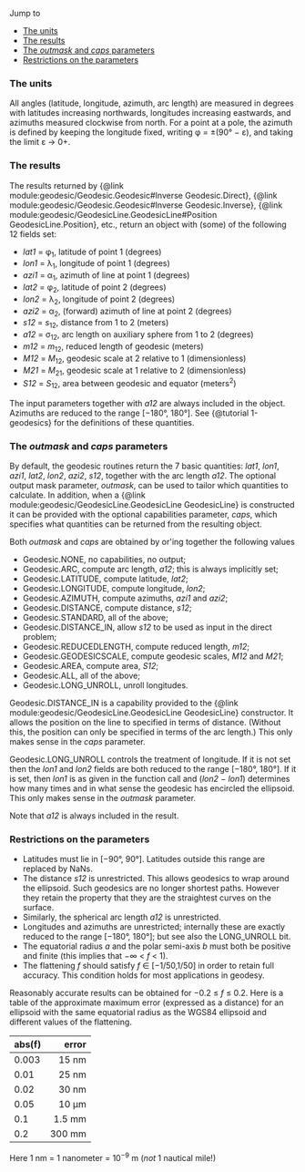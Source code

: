 Jump to
* [The units](#units)
* [The results](#results)
* [The *outmask* and *caps* parameters](#outmask)
* [Restrictions on the parameters](#restrict)

### <a name="units"></a>The units

All angles (latitude, longitude, azimuth, arc length) are measured in
degrees with latitudes increasing northwards, longitudes increasing
eastwards, and azimuths measured clockwise from north.  For a point at a
pole, the azimuth is defined by keeping the longitude fixed, writing
&phi; = &plusmn;(90&deg; &minus; &epsilon;), and taking the limit
&epsilon; &rarr; 0+.

### <a name="results"></a>The results

The results returned by
{@link module:geodesic/Geodesic.Geodesic#Inverse Geodesic.Direct},
{@link module:geodesic/Geodesic.Geodesic#Inverse Geodesic.Inverse},
{@link module:geodesic/GeodesicLine.GeodesicLine#Position
GeodesicLine.Position}, etc., return an object with
(some) of the following 12 fields set:
* *lat1* = &phi;<sub>1</sub>, latitude of point 1 (degrees)
* *lon1* = &lambda;<sub>1</sub>, longitude of point 1 (degrees)
* *azi1* = &alpha;<sub>1</sub>, azimuth of line at point 1 (degrees)
* *lat2* = &phi;<sub>2</sub>, latitude of point 2 (degrees)
* *lon2* = &lambda;<sub>2</sub>, longitude of point 2 (degrees)
* *azi2* = &alpha;<sub>2</sub>, (forward) azimuth of line at point 2 (degrees)
* *s12* = *s*<sub>12</sub>, distance from 1 to 2 (meters)
* *a12* = &sigma;<sub>12</sub>, arc length on auxiliary sphere from 1 to 2
  (degrees)
* *m12* = *m*<sub>12</sub>, reduced length of geodesic (meters)
* *M12* = *M*<sub>12</sub>, geodesic scale at 2 relative to 1 (dimensionless)
* *M21* = *M*<sub>21</sub>, geodesic scale at 1 relative to 2 (dimensionless)
* *S12* = *S*<sub>12</sub>, area between geodesic and equator
  (meters<sup>2</sup>)

The input parameters together with *a12* are always included in the
object.  Azimuths are reduced to the range [&minus;180&deg;, 180&deg;].
See {@tutorial 1-geodesics} for the definitions of these quantities.

### <a name="outmask"></a>The *outmask* and *caps* parameters

By default, the geodesic routines return the 7 basic quantities: *lat1*,
*lon1*, *azi1*, *lat2*, *lon2*, *azi2*, *s12*, together with the arc
length *a12*.  The optional output mask parameter, *outmask*, can be
used to tailor which quantities to calculate.  In addition, when a
{@link module:geodesic/GeodesicLine.GeodesicLine GeodesicLine} is
constructed it can be provided with the optional capabilities parameter,
*caps*, which specifies what quantities can be returned from the
resulting object.

Both *outmask* and *caps* are obtained by or'ing together the following
values
* Geodesic.NONE, no capabilities, no output;
* Geodesic.ARC, compute arc length, *a12*; this is always implicitly set;
* Geodesic.LATITUDE, compute latitude, *lat2*;
* Geodesic.LONGITUDE, compute longitude, *lon2*;
* Geodesic.AZIMUTH, compute azimuths, *azi1* and *azi2*;
* Geodesic.DISTANCE, compute distance, *s12*;
* Geodesic.STANDARD, all of the above;
* Geodesic.DISTANCE_IN, allow *s12* to be used as input in the direct problem;
* Geodesic.REDUCEDLENGTH, compute reduced length, *m12*;
* Geodesic.GEODESICSCALE, compute geodesic scales, *M12* and *M21*;
* Geodesic.AREA, compute area, *S12*;
* Geodesic.ALL, all of the above;
* Geodesic.LONG_UNROLL, unroll longitudes.

Geodesic.DISTANCE_IN is a capability provided to the
{@link module:geodesic/GeodesicLine.GeodesicLine GeodesicLine}
constructor.  It allows the position on the line to specified in terms
of distance.  (Without this, the position can only be specified in terms
of the arc length.)  This only makes sense in the *caps* parameter.

Geodesic.LONG_UNROLL controls the treatment of longitude.  If it is not
set then the *lon1* and *lon2* fields are both reduced to the range
[&minus;180&deg;, 180&deg;].  If it is set, then *lon1* is as given in
the function call and (*lon2* &minus; *lon1*) determines how many times
and in what sense the geodesic has encircled the ellipsoid.  This only
makes sense in the *outmask* parameter.

Note that *a12* is always included in the result.

### <a name="restrict"></a>Restrictions on the parameters

* Latitudes must lie in [&minus;90&deg;, 90&deg;].  Latitudes outside
  this range are replaced by NaNs.
* The distance *s12* is unrestricted.  This allows geodesics to wrap
  around the ellipsoid.  Such geodesics are no longer shortest paths.
  However they retain the property that they are the straightest curves
  on the surface.
* Similarly, the spherical arc length *a12* is unrestricted.
* Longitudes and azimuths are unrestricted; internally these are exactly
  reduced to the range [&minus;180&deg;, 180&deg;]; but see also the
  LONG_UNROLL bit.
* The equatorial radius *a* and the polar semi-axis *b* must both be
  positive and finite (this implies that &minus;&infin; &lt; *f* &lt; 1).
* The flattening *f* should satisfy *f* &isin; [&minus;1/50,1/50] in
  order to retain full accuracy.  This condition holds for most
  applications in geodesy.

Reasonably accurate results can be obtained for &minus;0.2 &le; *f* &le;
0.2.  Here is a table of the approximate maximum error (expressed as a
distance) for an ellipsoid with the same equatorial radius as the WGS84
ellipsoid and different values of the flattening.

  | abs(f) | error
  |:-------|------:
  | 0.003  |  15 nm
  | 0.01   |  25 nm
  | 0.02   |  30 nm
  | 0.05   |  10 &mu;m
  | 0.1    | 1.5 mm
  | 0.2    | 300 mm

Here 1 nm = 1 nanometer = 10<sup>&minus;9</sup> m (*not* 1 nautical mile!)
